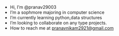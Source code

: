 -  Hi, I’m @pranav29003
-  I’m  a sophmore majoring in computer science 
-  I’m currently learning python,data structures 
-  I’m looking to collaborate on  any type projects.
- How to reach me at  pranavnikam2921@gmail.com 

<!---
pranav29003/pranav29003 is a ✨ special ✨ repository because its `README.md` (this file) appears on your GitHub profile.
You can click the Preview link to take a look at your changes.
--->
